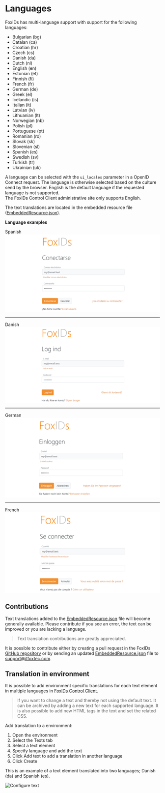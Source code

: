 # Languages
FoxIDs has multi-language support with support for the following languages:

- Bulgarian (bg)
- Catalan (ca)
- Croatian (hr)
- Czech (cs)
- Danish (da)
- Dutch (nl)
- English (en)
- Estonian (et)
- Finnish (fi)
- French (fr)
- German (de)
- Greek (el)
- Icelandic (is)
- Italian (it)
- Latvian (lv)
- Lithuanian (lt)
- Norwegian (nb)
- Polish (pl)
- Portuguese (pt)
- Romanian (ro)
- Slovak (sk)
- Slovenian (sl)
- Spanish (es)
- Swedish (sv)
- Turkish (tr)
- Ukrainian (uk)

A language can be selected with the `ui_locales` parameter in a OpenID Connect request. The language is otherwise selected based on the culture send by the browser. English is the default language if the requested language is not supported.  
The FoxIDs Control Client administrative site only supports English.

The text translations are located in the embedded resource file ([EmbeddedResource.json](https://github.com/ITfoxtec/FoxIDs/blob/master/src/FoxIDs.Shared/Models/Master/Resources/EmbeddedResource.json)).

**Language examples**

Spanish
![Spanish](images/language-spanish.png)

----

Danish
![Danish](images/language-danish.png)

----

German
![German](images/language-german.png)

----

French
![French](images/language-french.png)

## Contributions

Text translations added to the [EmbeddedResource.json](https://github.com/ITfoxtec/FoxIDs/blob/master/src/FoxIDs.Shared/Models/Master/Resources/EmbeddedResource.json) file will become generally available. 
Please contribute if you see an error, the text can be improved or you are lacking a language.

> Text translation contributions are greatly appreciated.

It is possible to contribute either by creating a pull request in the FoxIDs [GitHub repository](https://github.com/ITfoxtec/FoxIDs) or by sending an updated [EmbeddedResource.json](https://github.com/ITfoxtec/FoxIDs/blob/master/src/FoxIDs.Shared/Models/Master/Resources/EmbeddedResource.json) file to [support@itfoxtec.com](mailto:support@itfoxtec.com?subject=FoxIDs-embedded-resource).

## Translation in environment

It is possible to add environment specific translations for each text element in multiple languages in [FoxIDs Control Client](control.md#foxids-control-client).

> If you want to change a text and thereby not using the default text. It can be archived by adding a new text for each supported language. It is also possible to add new HTML tags in the text and set the related CSS.

Add translation to a environment:

1. Open the environment
2. Select the Texts tab
3. Select a text element
4. Specify language and add the text
5. Click Add text to add a translation in another language
6. Click Create

This is an example of a text element translated into two languages; Danish (da) and Spanish (es).

![Configure text](images/configure-tenant-text.png)

